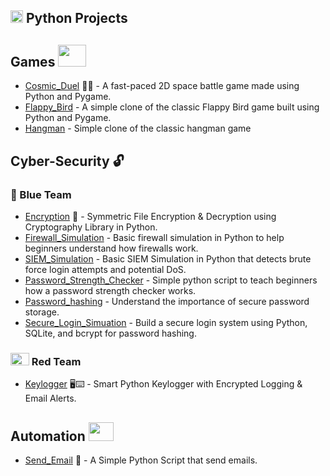 <h2> <img src= "https://github.com/user-attachments/assets/8969d1e8-67ee-4918-98bf-ce02b4cb63a3" width="20" height="20" /> Python Projects</h2>

## Games <img src= "https://github.com/user-attachments/assets/be41a9ef-9210-41ae-802e-8dd61b5e5851" width="45" height="35" />

- <a href="https://github.com/nickagesa/Cosmic_Duel">Cosmic_Duel</a> 🚀🔥 - A fast-paced 2D space battle game made using Python and Pygame.
- <a href="https://github.com/nickagesa/Flappy_Bird">Flappy_Bird</a> - A simple clone of the classic Flappy Bird game built using Python and Pygame.
- <a href="https://github.com/nickagesa/Hangman">Hangman</a> - Simple clone of the classic hangman game

## Cyber-Security 🔓
### 🧢 Blue Team 
- <a href="https://github.com/nickagesa/Symmetric_Encryption">Encryption</a> 🔐 - Symmetric File Encryption & Decryption using Cryptography Library in Python.
- <a href="https://github.com/nickagesa/Firewall_Simulation">Firewall_Simulation</a> - Basic firewall simulation in Python to help beginners understand how firewalls work.
- <a href="https://github.com/nickagesa/SIEM_Simulation">SIEM_Simulation</a> - Basic SIEM Simulation in Python that detects brute force login attempts and potential DoS.
- <a href="https://github.com/nickagesa/Password_Strength_Checker">Password_Strength_Checker</a> - Simple python script to teach beginners how a password strength checker works.
- <a href="https://github.com/nickagesa/Password_Hashing">Password_hashing</a> - Understand the importance of secure password storage.
- <a href="https://github.com/nickagesa/Secure_Login_Simuation">Secure_Login_Simuation</a> - Build a secure login system using Python, SQLite, and bcrypt for password hashing.
### <img src="https://github.com/user-attachments/assets/b0cc4849-f250-438f-a2de-d8b5aa6d1670" width="30" height="20" /> Red Team 
- <a href="https://github.com/nickagesa/Keylogger">Keylogger</a> 🖥️⌨️ - Smart Python Keylogger with Encrypted Logging & Email Alerts.

## Automation <img src= "https://github.com/user-attachments/assets/d2aa6fc1-5908-42b9-a1e3-36df0fce5278" width="40" height="30" />
- <a href="https://github.com/nickagesa/Send_Email">Send_Email</a> 📧 - A Simple Python Script that send emails.



